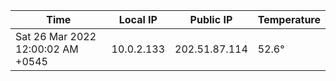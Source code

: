 | Time     | Local IP | Public IP | Temperature |
| ----------- | ----------- | ----------- | ----------- |
| Sat 26 Mar 2022 12:00:02 AM +0545      | 10.0.2.133     | 202.51.87.114  | 52.6° |
